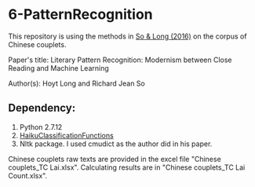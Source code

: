 # 6-PatternRecognition

This repository is using the methods in [So & Long (2016)](https://lucian.uchicago.edu/blogs/literarynetworks/files/2015/12/LONG_SO_CI.pdf) on the corpus of Chinese couplets. 

Paper's title: Literary Pattern Recognition: Modernism between Close Reading and Machine Learning

Author(s): Hoyt Long and Richard Jean So 

## Dependency:
1.  Python 2.7.12
2.  [HaikuClassificationFunctions](https://github.com/hoytlong/PatternRecognition/blob/master/HaikuClassificationFunctions.py)
3.  Nltk package. I used cmudict as the author did in his paper. 

Chinese couplets raw texts are provided in the excel file "Chinese couplets\_TC Lai.xlsx". Calculating results are in "Chinese couplets\_TC Lai Count.xlsx".
